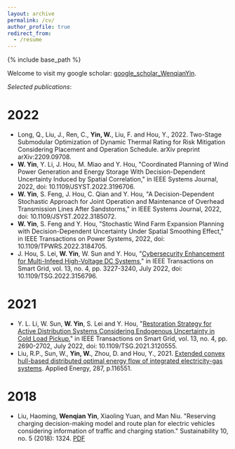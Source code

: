 ```yaml
---
layout: archive
permalink: /cv/
author_profile: true
redirect_from:
  - /resume
---
```


{% include base_path %}

Welcome to visit my google scholar: [google_scholar_WenqianYin](https://scholar.google.com/citations?hl=en&user=w-p37TgAAAAJ&view_op=list_works&sortby=pubdate).

_Selected publications_:

2022
======
* Long, Q., Liu, J., Ren, C., **Yin, W.**, Liu, F. and Hou, Y., 2022. Two-Stage Submodular Optimization of Dynamic Thermal Rating for Risk Mitigation Considering Placement and Operation Schedule. arXiv preprint arXiv:2209.09708.
* **W. Yin**, Y. Li, J. Hou, M. Miao and Y. Hou, "Coordinated Planning of Wind Power Generation and Energy Storage With Decision-Dependent Uncertainty Induced by Spatial Correlation," in IEEE Systems Journal, 2022, doi: 10.1109/JSYST.2022.3196706.
* **W. Yin**, S. Feng, J. Hou, C. Qian and Y. Hou, "A Decision-Dependent Stochastic Approach for Joint Operation and Maintenance of Overhead Transmission Lines After Sandstorms," in IEEE Systems Journal, 2022, doi: 10.1109/JSYST.2022.3185072.
* **W. Yin**, S. Feng and Y. Hou, "Stochastic Wind Farm Expansion Planning with Decision-Dependent Uncertainty Under Spatial Smoothing Effect," in IEEE Transactions on Power Systems, 2022, doi: 10.1109/TPWRS.2022.3184705.
* J. Hou, S. Lei, **W. Yin**, W. Sun and Y. Hou, "[Cybersecurity Enhancement for Multi-Infeed High-Voltage DC Systems](https://ieeexplore.ieee.org/abstract/document/9728736)," in IEEE Transactions on Smart Grid, vol. 13, no. 4, pp. 3227-3240, July 2022, doi: 10.1109/TSG.2022.3156796.

2021
======
* Y. L. Li, W. Sun, **W. Yin**, S. Lei and Y. Hou, "[Restoration Strategy for Active Distribution Systems Considering Endogenous Uncertainty in Cold Load Pickup](https://ieeexplore.ieee.org/abstract/document/9576535)," in IEEE Transactions on Smart Grid, vol. 13, no. 4, pp. 2690-2702, July 2022, doi: 10.1109/TSG.2021.3120555.
* Liu, R.P., Sun, W., **Yin, W.**, Zhou, D. and Hou, Y., 2021. [Extended convex hull-based distributed optimal energy flow of integrated electricity-gas systems](https://www.sciencedirect.com/science/article/abs/pii/S0306261921000994). Applied Energy, 287, p.116551.

2018
======
* Liu, Haoming, **Wenqian Yin**, Xiaoling Yuan, and Man Niu. "Reserving charging decision-making model and route plan for electric vehicles considering information of traffic and charging station." Sustainability 10, no. 5 (2018): 1324. [PDF](https://www.mdpi.com/2071-1050/10/5/1324)

